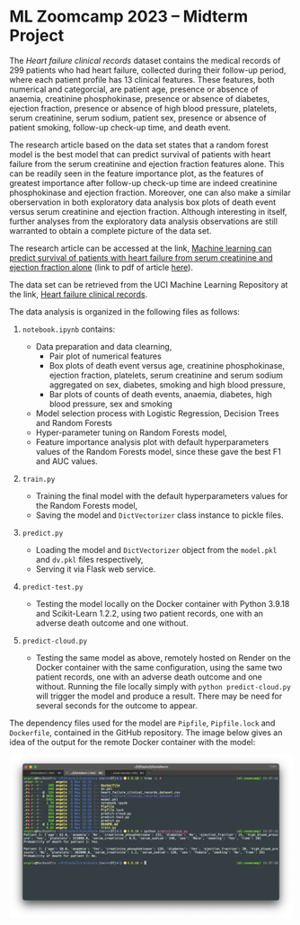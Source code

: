 # ML Zoomcamp 2023 &ndash; Midterm Project

The _Heart failure clinical records_ dataset contains the medical records of 299 patients who had heart failure, collected during their follow-up period, where each patient profile has 13 clinical features. These features, both numerical and categorcial, are patient age, presence or absence of anaemia, creatinine phosphokinase, presence or absence of diabetes, ejection fraction, presence or absence of high blood pressure, platelets, serum creatinine, serum sodium, patient sex, presence or absence of patient smoking, follow-up check-up time, and death event.

The research article based on the data set states that a random forest model is the best model that can predict survival of patients with heart failure from the serum creatinine and ejection fraction features alone. This can be readily seen in the feature importance plot, as the features of greatest importance after follow-up check-up time are indeed creatinine phosphokinase and ejection fraction. Moreover, one can also make a similar oberservation in both exploratory data analysis box plots of death event versus serum creatinine and ejection fraction. Although interesting in itself, further analyses from the exploratory data analysis observations are still warranted to obtain a complete picture of the data set.

The research article can be accessed at the link, [Machine learning can predict survival of patients with heart failure from serum creatinine and ejection fraction alone](https://www.semanticscholar.org/paper/Machine-learning-can-predict-survival-of-patients-Chicco-Jurman/e64579d8593140396b518682bb3a47ba246684eb) (link to pdf of article [here](https://bmcmedinformdecismak.biomedcentral.com/counter/pdf/10.1186/s12911-020-1023-5.pdf)).

The data set can be retrieved from the UCI Machine Learning Repository at the link, [Heart failure clinical records](http://archive.ics.uci.edu/dataset/519/heart+failure+clinical+records).

The data analysis is organized in the following files as follows:

1. `notebook.ipynb` contains:
    * Data preparation and data clearning,
        * Pair plot of numerical features
        * Box plots of death event versus age, creatinine phosphokinase, ejection fraction, platelets, serum creatinine and serum sodium aggregated on sex, diabetes, smoking and high blood pressure,
        * Bar plots of counts of death events, anaemia, diabetes, high blood pressure, sex and smoking
    * Model selection process with Logistic Regression, Decision Trees and Random Forests
    * Hyper-parameter tuning on Random Forests model,
    * Feature importance analysis plot with default hyperparameters values of the Random Forests model, since these gave the best F1 and AUC values.

2. `train.py`
    * Training the final model with the default hyperparameters values for the Random Forests model,
    * Saving the model and `DictVectorizer` class instance to pickle files.

3. `predict.py`
    * Loading the model and `DictVectorizer` object from the `model.pkl` and `dv.pkl` files respectively,
    * Serving it via Flask web service.

4. `predict-test.py`
    * Testing the model locally on the Docker container with Python 3.9.18 and Scikit-Learn 1.2.2, using two patient records, one with an adverse death outcome and one without.

5. `predict-cloud.py`
    * Testing the same model as above, remotely hosted on Render on the Docker container with the same configuration, using the same two patient records, one with an adverse death outcome and one without. Running the file locally simply with `python predict-cloud.py` will trigger the model and produce a result. There may be need for several seconds for the outcome to appear.

The dependency files used for the model are `Pipfile`, `Pipfile.lock` and `Dockerfile`, contained in the GitHub repository. The image below gives an idea of the output for the remote Docker container with the model:

![](docker-output.png)